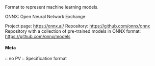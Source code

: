 Format to represent machine learning models.

ONNX: Open Neural Network Exchange

Project page: https://onnx.ai/
Repository: https://github.com/onnx/onnx
Repository with a collection of pre-trained models in ONNX format: https://github.com/onnx/models

#### Meta
:: no PV
:: Specification format